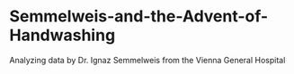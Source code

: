 # Semmelweis-and-the-Advent-of-Handwashing
Analyzing data by Dr. Ignaz Semmelweis from the Vienna General Hospital
